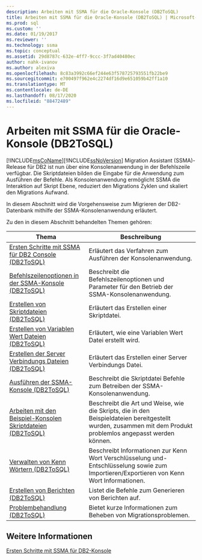 ```yaml
---
description: Arbeiten mit SSMA für die Oracle-Konsole (DB2ToSQL)
title: Arbeiten mit SSMA für die Oracle-Konsole (DB2ToSQL) | Microsoft-Dokumentation
ms.prod: sql
ms.custom: ''
ms.date: 01/19/2017
ms.reviewer: ''
ms.technology: ssma
ms.topic: conceptual
ms.assetid: 29d8787c-632e-4ff7-9ccc-3f7ad40480ec
author: nahk-ivanov
ms.author: alexiva
ms.openlocfilehash: 8c83a3992c66ef244e63f578725793551fb22be9
ms.sourcegitcommit: e700497f962e4c2274df16d9e651059b42ff1a10
ms.translationtype: MT
ms.contentlocale: de-DE
ms.lasthandoff: 08/17/2020
ms.locfileid: "88472489"
---
```

# <a name="working-with-ssma-for-oracle-console-db2tosql"></a>Arbeiten mit SSMA für die Oracle-Konsole (DB2ToSQL)
[!INCLUDE[msCoName](../../includes/msconame_md.md)][!INCLUDE[ssNoVersion](../../includes/ssnoversion-md.md)] Migration Assistant (SSMA)-Release für DB2 ist nun über eine Konsolenanwendung in der Befehlszeile verfügbar. Die Skriptdateien bilden die Eingabe für die Anwendung zum Ausführen der Befehle. Als Konsolenanwendung ermöglicht SSMA die Interaktion auf Skript Ebene, reduziert den Migrations Zyklen und skaliert den Migrations Aufwand.  
  
In diesem Abschnitt wird die Vorgehensweise zum Migrieren der DB2-Datenbank mithilfe der SSMA-Konsolenanwendung erläutert.  
  
Zu den in diesem Abschnitt behandelten Themen gehören:  
  
|Thema|Beschreibung|  
|-|-|  
|[Ersten Schritte mit SSMA für DB2 Console &#40;DB2ToSQL&#41;](../../ssma/db2/getting-started-with-ssma-for-db2-console-db2tosql.md)|Erläutert das Verfahren zum Ausführen der Konsolenanwendung.|  
|[Befehlszeilenoptionen in der SSMA-Konsole &#40;DB2ToSQL&#41;](../../ssma/db2/command-line-options-in-ssma-console-db2tosql.md)|Beschreibt die Befehlszeilenoptionen und Parameter für den Betrieb der SSMA-Konsolenanwendung.|  
|[Erstellen von Skriptdateien &#40;DB2ToSQL&#41;](../../ssma/db2/creating-script-files-db2tosql.md)|Erläutert das Erstellen einer Skriptdatei.|  
|[Erstellen von Variablen Wert Dateien &#40;DB2ToSQL&#41;](../../ssma/db2/creating-variable-value-files-db2tosql.md)|Erläutert, wie eine Variablen Wert Datei erstellt wird.|  
|[Erstellen der Server Verbindungs Dateien &#40;DB2ToSQL&#41;](../../ssma/db2/creating-the-server-connection-files-db2tosql.md)|Erläutert das Erstellen einer Server Verbindungs Datei.|  
|[Ausführen der SSMA-Konsole &#40;DB2ToSQL&#41;](../../ssma/db2/executing-the-ssma-console-db2tosql.md)|Beschreibt die Skriptdatei Befehle zum Betreiben der SSMA-Konsolenanwendung.|  
|[Arbeiten mit den Beispiel-Konsolen Skriptdateien &#40;DB2ToSQL&#41;](../../ssma/db2/working-with-the-sample-console-script-files-db2tosql.md)|Beschreibt die Art und Weise, wie die Skripts, die in den Beispieldateien bereitgestellt wurden, zusammen mit dem Produkt problemlos angepasst werden können.|  
|[Verwalten von Kenn Wörtern &#40;DB2ToSQL&#41;](../../ssma/db2/managing-passwords-db2tosql.md)|Beschreibt Informationen zur Kenn Wort Verschlüsselung und-Entschlüsselung sowie zum Importieren/Exportieren von Kenn Wort Informationen.|  
|[Erstellen von Berichten &#40;DB2ToSQL&#41;](../../ssma/db2/generating-reports-db2tosql.md)|Listet die Befehle zum Generieren von Berichten auf.|  
|[Problembehandlung &#40;DB2ToSQL&#41;](../../ssma/db2/troubleshooting-db2tosql.md)|Bietet kurze Informationen zum Beheben von Migrationsproblemen.|  
  
## <a name="see-also"></a>Weitere Informationen  
[Ersten Schritte mit SSMA für DB2-Konsole](https://msdn.microsoft.com/f245c017-023e-4880-8721-8908d339525e)  
  
